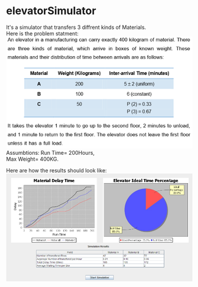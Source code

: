# elevatorSimulator
It's a simulator that transfers 3 diffrent kinds of Materials.<br />
Here is the problem statment:<br />
![Requirments](Req.PNG)
<br />
Assumbtions:
Run Time= 200Hours,<br />
Max Weight= 400KG.<br />

Here are how the results should look like:<br />
![Results](Results.PNG)
